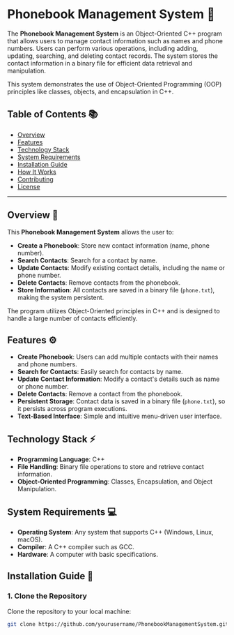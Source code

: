 # **Phonebook Management System** 📱

The **Phonebook Management System** is an Object-Oriented C++ program that allows users to manage contact information such as names and phone numbers. Users can perform various operations, including adding, updating, searching, and deleting contact records. The system stores the contact information in a binary file for efficient data retrieval and manipulation.

This system demonstrates the use of Object-Oriented Programming (OOP) principles like classes, objects, and encapsulation in C++.

## **Table of Contents** 📚

- [Overview](#overview)
- [Features](#features)
- [Technology Stack](#technology-stack)
- [System Requirements](#system-requirements)
- [Installation Guide](#installation-guide)
- [How It Works](#how-it-works)
- [Contributing](#contributing)
- [License](#license)

---

## **Overview** 🌟

This **Phonebook Management System** allows the user to:

- **Create a Phonebook**: Store new contact information (name, phone number).
- **Search Contacts**: Search for a contact by name.
- **Update Contacts**: Modify existing contact details, including the name or phone number.
- **Delete Contacts**: Remove contacts from the phonebook.
- **Store Information**: All contacts are saved in a binary file (`phone.txt`), making the system persistent.

The program utilizes Object-Oriented principles in C++ and is designed to handle a large number of contacts efficiently.

## **Features** ⚙️

- **Create Phonebook**: Users can add multiple contacts with their names and phone numbers.
- **Search for Contacts**: Easily search for contacts by name.
- **Update Contact Information**: Modify a contact's details such as name or phone number.
- **Delete Contacts**: Remove a contact from the phonebook.
- **Persistent Storage**: Contact data is saved in a binary file (`phone.txt`), so it persists across program executions.
- **Text-Based Interface**: Simple and intuitive menu-driven user interface.

## **Technology Stack** ⚡

- **Programming Language**: C++
- **File Handling**: Binary file operations to store and retrieve contact information.
- **Object-Oriented Programming**: Classes, Encapsulation, and Object Manipulation.

## **System Requirements** 💻

- **Operating System**: Any system that supports C++ (Windows, Linux, macOS).
- **Compiler**: A C++ compiler such as GCC.
- **Hardware**: A computer with basic specifications.

## **Installation Guide** 📝

### 1. **Clone the Repository**
Clone the repository to your local machine:

```bash
git clone https://github.com/yourusername/PhonebookManagementSystem.git
